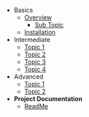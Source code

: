 - Basics
  - [Overview](basics/overview.md)
    - [Sub Topic](basics/requirements/sub-topic.md)
  - [Installation](basics/installation.md)
- Intermediate
  - [Topic 1](intermediate/topics-1.md)
  - [Topic 2](intermediate/topics-2.md)
  - [Topic 3](intermediate/topics-3.md)
  - [Topic 4](intermediate/topics-4.md)
- Advanced
  - [Topic 1](advanced/adv-topic-1.md)
  - [Topic 2](advanced/adv-topic-2.md)
- **Project Documentation**
  - [ReadMe](https://github.com/tochka-public/Tochka.JsonRpc/blob/master/README.md)
